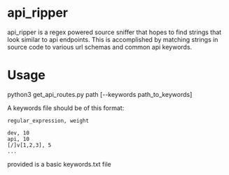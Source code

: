 # api_ripper

api_ripper is a regex powered source sniffer that hopes to find strings that look similar to api endpoints.
This is accomplished by matching strings in source code to various url schemas and common api keywords.

# Usage
python3 get_api_routes.py path [--keywords path_to_keywords]

A keywords file should be of this format:
```
regular_expression, weight

dev, 10
api, 10
[/]v[1,2,3], 5
...
```

provided is a basic keywords.txt file
